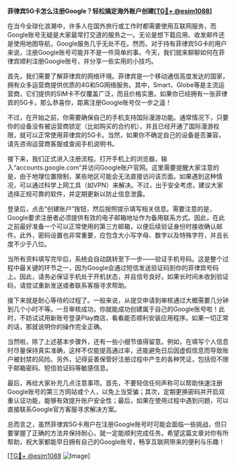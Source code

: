 **菲律宾5G卡怎么注册Google？轻松搞定海外账户创建[[TG💪+ @esim1088](https://t.me/s/esim1088)]**

在当今全球化浪潮中，许多人在国外旅行或工作时都需要使用互联网服务，而Google账号无疑是大家最常打交道的服务之一。无论是想下载应用、收发邮件还是使用地图导航，Google服务几乎无处不在。然而，对于持有菲律宾5G卡的用户来说，注册Google账号可能并不是一件简单的事。今天，我们就来聊聊如何在菲律宾顺利注册Google账号，并分享一些实用的小技巧。

首先，我们需要了解菲律宾的网络环境。菲律宾是一个移动通信高度发达的国家，拥有众多运营商提供优质的4G和5G网络服务。其中，Smart、Globe等是主流运营商，它们提供的SIM卡不仅覆盖广泛，而且价格实惠。如果你已经拥有一张菲律宾的5G卡，那么恭喜你，距离注册Google账号仅一步之遥！

不过，在开始之前，你需要确保自己的手机支持国际漫游功能。通常情况下，只要你的设备没有被运营商锁定（比如购买的合约机），并且已经开通了国际漫游权限，就可以正常使用菲律宾的5G卡。当然，如果你不确定自己的设备是否兼容，请先咨询运营商客服或查阅手机说明书。

接下来，我们正式进入注册流程。打开手机上的浏览器，输入“accounts.google.com”并访问Google账户官网。这里需要提醒大家注意的是，由于地理位置限制，某些地区可能会无法直接访问该页面。如果遇到这种情况，可以通过科学上网工具（如VPN）来解决。不过，出于安全考虑，建议大家选择正规可靠的软件，并定期更新以防止信息泄露。

登录后，点击“创建账户”按钮，然后按照提示填写相关信息。需要注意的是，Google要求注册者必须提供有效的电子邮箱地址作为备用联系方式。因此，在此之前最好准备一个可以正常使用的第三方邮箱，以便后续验证身份时接收确认邮件。此外，密码设置也非常重要，应包含大小写字母、数字以及特殊字符，并且长度不少于八位。

当所有资料填写完毕后，系统会自动跳转至下一步——验证手机号码。这是整个过程中最关键的环节之一，因为Google会通过短信发送验证码到你的菲律宾号码上。因此，请务必保证手机处于开机状态，并且信号良好。如果长时间未收到验证码，请尝试重新发送或者联系客服寻求帮助。

接下来就是耐心等待的过程了。一般来说，从提交申请到审核通过大概需要几分钟到几个小时不等。一旦审核成功，你就能成功创建属于自己的Google账号啦！此时，不妨试试用新账号登录Play商店，看看能否顺利安装应用程序。如果一切正常的话，那就说明你的操作完全正确。

当然啦，除了上述基本步骤外，还有一些小细节值得留意。例如，在填写个人信息时尽量保持真实准确，这样不仅能提高通过率，还能避免日后因虚假信息而导致账户被封禁的风险。另外，记得妥善保管好注册过程中产生的各种凭证，包括但不限于邮箱密码、短信验证码等敏感信息。

最后，再给大家补充几点注意事项。首先，不要轻信任何声称可以帮助快速注册Google账号的第三方网站或个人，以免上当受骗；其次，定期更换密码并开启双重认证功能，能够有效提升账户安全性；最后，如果在使用过程中遇到问题，可以直接联系Google官方客服寻求解决方案。

总而言之，虽然菲律宾5G卡用户在注册Google账号时可能会面临一些挑战，但只要掌握了正确的方法并保持耐心，就一定能顺利完成任务。希望这篇文章对你有所帮助，祝大家都能早日拥有自己的Google账号，畅享互联网带来的便利与乐趣！

[[TG💪+ @esim1088](https://t.me/s/esim1088) ![Image](https://i.postimg.cc/4NQfJmqS/Snipaste-2025-05-13-00-14-12.png)]